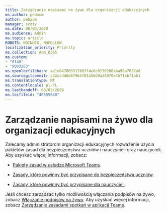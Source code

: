 ```yaml
---
title: Zarządzanie napisami na żywo dla organizacji edukacyjnych
ms.author: pebaum
author: pebaum
manager: scotv
ms.date: 08/03/2020
ms.audience: Admin
ms.topic: article
ROBOTS: NOINDEX, NOFOLLOW
localization_priority: Priority
ms.collection: Adm_O365
ms.custom:
- "6140"
- "9003263"
ms.openlocfilehash: ae1e047863317863f4e6c0136200aba90a7032a0
ms.sourcegitcommit: c32ccdd6e87964f01a56d9a36070e4571ebf1ab1
ms.translationtype: MT
ms.contentlocale: pl-PL
ms.lasthandoff: 08/03/2020
ms.locfileid: "46555648"
---
```

# <a name="managing-live-captions-for-education-organizations"></a>Zarządzanie napisami na żywo dla organizacji edukacyjnych

Zalecamy administratorom organizacji edukacyjnych rozważenie użycia pakietów zasad dla bezpieczeństwa uczniów i nauczycieli oraz nauczycieli. Aby uzyskać więcej informacji, zobacz:  

- [Pakiety zasad w usłudze Microsoft Teams](https://docs.microsoft.com/microsoftteams/policy-packages-edu#policy-packages-in-microsoft-teams).  
    
- [Zasady, które powinny być przypisane do bezpieczeństwa uczniów](https://docs.microsoft.com/microsoftteams/policy-packages-edu#policies-that-should-be-assigned-for-student-safety).

- [Zasady, które powinny być przypisane dla nauczycieli](https://docs.microsoft.com/microsoftteams/policy-packages-edu#policies-that-should-be-assigned-for-educators).

Jeśli chcesz zarządzać tylko możliwością włączania podpisów na żywo, zobacz [Włączanie podpisów na żywo](https://docs.microsoft.com/microsoftteams/meeting-policies-in-teams#enable-live-captions). Aby uzyskać więcej informacji, zobacz [Zarządzanie zasadami spotkań w aplikacji Teams](https://docs.microsoft.com/microsoftteams/meeting-policies-in-teams).